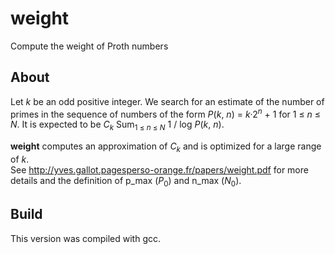 # weight
Compute the weight of Proth numbers

## About

Let *k* be an odd positive integer. We search for an estimate of the number of primes in the sequence of numbers of the form *P*(*k*, *n*) = *k*·2<sup>*n*</sup> + 1 for 1 &le; *n* &le; *N*. It is expected to be *C*<sub>*k*</sub> Sum<sub>1 &le; *n* &le; *N*</sub> 1 / log *P*(*k*, *n*).  

**weight** computes an approximation of *C*<sub>*k*</sub> and is optimized for a large range of *k*.  
See http://yves.gallot.pagesperso-orange.fr/papers/weight.pdf for more details and the definition of p_max (*P*<sub>0</sub>) and n_max (*N*<sub>0</sub>).

## Build

This version was compiled with gcc.

